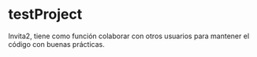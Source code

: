 # testProject
Invita2, tiene como función colaborar con otros usuarios para mantener el código con buenas prácticas.
